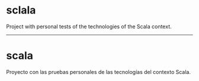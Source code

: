 # sclala

Project with personal tests of the technologies of the Scala context.

---


# scala

Proyecto con las pruebas personales de las tecnologías del contexto Scala.
